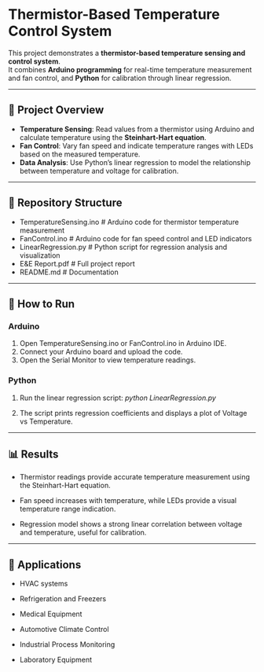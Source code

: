 # Thermistor-Based Temperature Control System

This project demonstrates a **thermistor-based temperature sensing and control system**.  
It combines **Arduino programming** for real-time temperature measurement and fan control, and **Python** for calibration through linear regression.

---

## 📖 Project Overview
- **Temperature Sensing**: Read values from a thermistor using Arduino and calculate temperature using the **Steinhart-Hart equation**.  
- **Fan Control**: Vary fan speed and indicate temperature ranges with LEDs based on the measured temperature.  
- **Data Analysis**: Use Python’s linear regression to model the relationship between temperature and voltage for calibration.

---

## 📂 Repository Structure
- TemperatureSensing.ino # Arduino code for thermistor temperature measurement
- FanControl.ino # Arduino code for fan speed control and LED indicators
- LinearRegression.py # Python script for regression analysis and visualization
- E&E Report.pdf # Full project report
- README.md # Documentation
---
## 🚀 How to Run
### Arduino
1. Open TemperatureSensing.ino or FanControl.ino in Arduino IDE.
2. Connect your Arduino board and upload the code.
3. Open the Serial Monitor to view temperature readings.

### Python

1. Run the linear regression script: *python LinearRegression.py*


2. The script prints regression coefficients and displays a plot of Voltage vs Temperature.
---
## 📊 Results

- Thermistor readings provide accurate temperature measurement using the Steinhart-Hart equation.

- Fan speed increases with temperature, while LEDs provide a visual temperature range indication.

- Regression model shows a strong linear correlation between voltage and temperature, useful for calibration.
---
## 📌 Applications

- HVAC systems

- Refrigeration and Freezers

- Medical Equipment

- Automotive Climate Control

- Industrial Process Monitoring

- Laboratory Equipment
